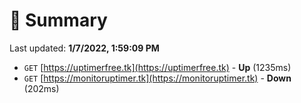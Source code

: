 # 📖 Summary
Last updated: **1/7/2022, 1:59:09 PM**

- `GET` [https://uptimerfree.tk](https://uptimerfree.tk) - **Up** (1235ms)
- `GET` [https://monitoruptimer.tk](https://monitoruptimer.tk) - **Down** (202ms)
